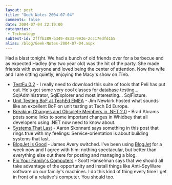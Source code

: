 ```yaml
---
layout: post
title: "Geek Notes 2004-07-04"
comments: false
date: 2004-07-04 22:19:00
categories:
 - Technology
subtext-id: 2fffb289-b349-4833-9936-2cc17edfd1b5
alias: /blog/Geek-Notes-2004-07-04.aspx
---
```



Had a blast tonight. We had a bunch of old friends over for a barbecue and as expected Hadley (my two year old) was the hit of the party. She made friends with everyone and loved being the center of attention. Now the wife and I are sitting quietly, enjoying the Macy's show on TiVo.

  * [TestFu 0.2](http://blog.dotnetwiki.org/archive/2004/07/02/620.aspx) - I really need to download this suite of tools that Peli has put out. He's got some very cool classes for database testing... SqlAdministrator, SqlExplorer and most interesting... SqlFixture.
  * [Unit Testing BoF at TechEd EMEA](http://benjaminm.net/CommentView.aspx?guid=fdd292d0-a324-4178-b46e-f02a114bde74) - Jim Newkirk hosted what sounds like an excellent BoF on unit testing at Tech Ed Europe.
  * [Breaking Changes and Obsolete Members in .NET 2.0](http://blogs.msdn.com/brada/archive/2004/07/01/171209.aspx) - Brad Abrams posts some links to some important changes in Whidbey that all developers using .NET now need to know about.
  * [Systems That Last](http://pluralsight.com/aaron/archive/2004/07/02/1518.aspx) - Aaron Skonnard says something in this post that rings true with my feelings: Service-orientation is about building systems that last.
  * [BlogJet Is Good](http://dotavery.com/blog/archive/2004/07/02/1526.aspx) - James Avery switched. I've been using [BlogJet](http://blogjet.com/) for a week now and I agree with him: nothing spectacular, but better than everything else out there for posting and managing a blog.
  * [Fix Your Family's Computers](http://www.hanselman.com/blog/PermaLink.aspx?guid=6c98e06d-90e5-430e-9576-8cc845d40de4) - Scott Hanselman says that we should all take advantage of the opportunity and install things like Anti-SpyWare software on our family's machines. I do this kind of thing every time I get in front of a relative's computer. You should too.
